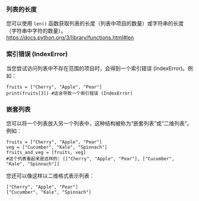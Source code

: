 ### 列表的长度
您可以使用 `len()` 函数获取列表的长度（列表中项目的数量）或字符串的长度（字符串中字符的数量）。https://docs.python.org/3/library/functions.html#len

### 索引错误 (IndexError)
当您尝试访问列表中不存在范围的项目时，会得到一个索引错误 (IndexError)。例如：

```
fruits = ["Cherry", "Apple", "Pear"]
print(fruits[3]) #这会导致一个索引错误 (IndexError)
```

### 嵌套列表
您可以将一个列表放入另一个列表中，这种结构被称为“嵌套列表”或“二维列表”。例如：

```
fruits = ["Cherry", "Apple", "Pear"]
veg = ["Cucumber", "Kale", "Spinnach"]
fruits_and_veg = [fruits, veg]
#这个列表看起来是这样的: [["Cherry", "Apple", "Pear"], ["Cucumber", "Kale", "Spinnach"]]
```
您还可以像这样以二维格式表示列表：
```
["Cherry", "Apple", "Pear"]
["Cucumber", "Kale", "Spinnach"]